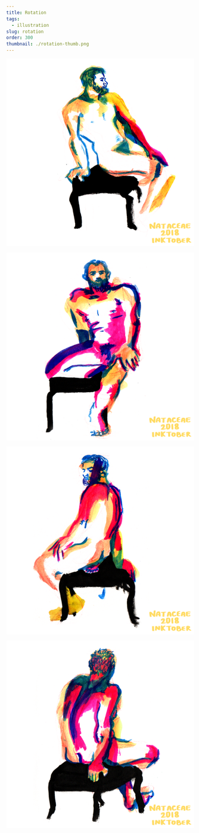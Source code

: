 ```yaml
---
title: Rotation
tags:
  - illustration
slug: rotation
order: 300
thumbnail: ./rotation-thumb.png
---
```

![](rotation2.png)

![](rotation3.png)

![](rotation4.png)

![](rotation5.png)


